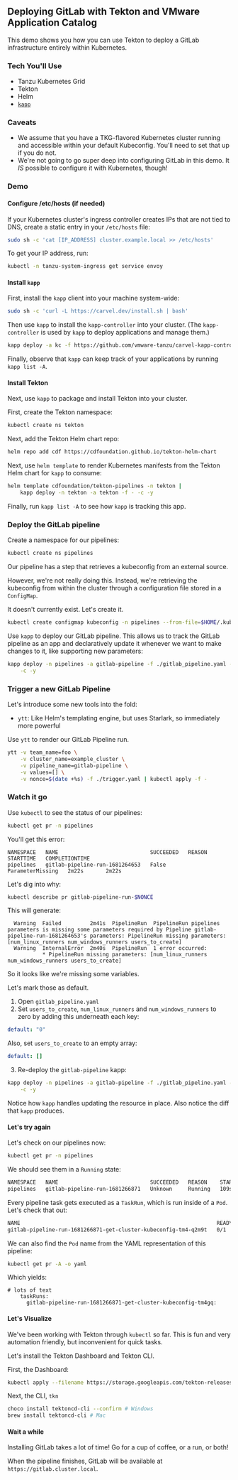 ## Deploying GitLab with Tekton and VMware Application Catalog

This demo shows you how you can use Tekton to deploy a GitLab
infrastructure entirely within Kubernetes.

### Tech You'll Use

- Tanzu Kubernetes Grid
- Tekton
- Helm
- [`kapp`](https://carvel.io/kapp)

### Caveats

- We assume that you have a TKG-flavored Kubernetes cluster running and
  accessible within your default Kubeconfig. You'll need to set that up if you
  do not.
- We're not going to go super deep into configuring GitLab in this demo.
  It _IS_ possible to configure it with Kubernetes, though!

### Demo

#### Configure /etc/hosts (if needed)

If your Kubernetes cluster's ingress controller creates IPs that are not tied
to DNS, create a static entry in your `/etc/hosts` file:

```sh
sudo sh -c 'cat [IP_ADDRESS] cluster.example.local >> /etc/hosts'
```

To get your IP address, run:

```sh
kubectl -n tanzu-system-ingress get service envoy
```


#### Install `kapp`

First, install the `kapp` client into your machine system-wide:

```sh
sudo sh -c 'curl -L https://carvel.dev/install.sh | bash'
```

Then use `kapp` to install the `kapp-controller` into your cluster. (The
`kapp-controller` is used by `kapp` to deploy applications and manage them.)

```sh
kapp deploy -a kc -f https://github.com/vmware-tanzu/carvel-kapp-controller/releases/latest/download/release.yml -y
```

Finally, observe that `kapp` can keep track of your applications by running
`kapp list -A`.

#### Install Tekton

Next, use `kapp` to package and install Tekton into your cluster.

First, create the Tekton namespace:

```sh
kubectl create ns tekton
```

Next, add the Tekton Helm chart repo:

```sh
helm repo add cdf https://cdfoundation.github.io/tekton-helm-chart
```

Next, use `helm template` to render Kubernetes manifests from the Tekton
Helm chart for `kapp` to consume:

```sh
helm template cdfoundation/tekton-pipelines -n tekton |
    kapp deploy -n tekton -a tekton -f - -c -y
```

Finally, run `kapp list -A` to see how `kapp` is tracking this app.

### Deploy the GitLab pipeline

Create a namespace for our pipelines:

```sh
kubectl create ns pipelines
```

Our pipeline has a step that retrieves a kubeconfig from an external source.

However, we're not really doing this. Instead, we're retrieving the kubeconfig
from within the cluster through a configuration file stored in a `ConfigMap`.

It doesn't currently exist. Let's create it.

```sh
kubectl create configmap kubeconfig -n pipelines --from-file=$HOME/.kube/config
```

Use `kapp` to deploy our GitLab pipeline. This allows us to track the GitLab
pipeline as an app and declaratively update it whenever we want to make changes
to it, like supporting new parameters:

```sh
kapp deploy -n pipelines -a gitlab-pipeline -f ./gitlab_pipeline.yaml - \
    -c -y
```

### Trigger a new GitLab Pipeline

Let's introduce some new tools into the fold:

- `ytt`: Like Helm's templating engine, but uses Starlark, so immediately
  more powerful

Use `ytt` to render our GitLab Pipeline run.

```sh
ytt -v team_name=foo \
    -v cluster_name=example_cluster \
    -v pipeline_name=gitlab-pipeline \
    -v values=[] \
    -v nonce=$(date +%s) -f ./trigger.yaml | kubectl apply -f -
```

### Watch it go

Use `kubectl` to see the status of our pipelines:

```sh
kubectl get pr -n pipelines
```

You'll get this error:

```text
NAMESPACE   NAME                             SUCCEEDED   REASON             STARTTIME   COMPLETIONTIME
pipelines   gitlab-pipeline-run-1681264653   False       ParameterMissing   2m22s       2m22s
```

Let's dig into why:

```sh
kubectl describe pr gitlab-pipeline-run-$NONCE
```

This will generate:

```text
  Warning  Failed         2m41s  PipelineRun  PipelineRun pipelines parameters is missing some parameters required by Pipeline gitlab-pipeline-run-1681264653's parameters: PipelineRun missing parameters: [num_linux_runners num_windows_runners users_to_create]
  Warning  InternalError  2m40s  PipelineRun  1 error occurred:
           * PipelineRun missing parameters: [num_linux_runners num_windows_runners users_to_create]
```

So it looks like we're missing some variables.

Let's mark those as default.

1. Open `gitlab_pipeline.yaml`
2. Set `users_to_create`, `num_linux_runners` and `num_windows_runners` to zero
   by adding this underneath each key:

```yaml
default: "0"
```

Also, set `users_to_create` to an empty array:

```yaml
default: []
```

3. Re-deploy the `gitlab-pipeline` kapp:

```sh
kapp deploy -n pipelines -a gitlab-pipeline -f ./gitlab_pipeline.yaml - \
    -c -y
```

Notice how `kapp` handles updating the resource in place. Also notice the diff
that `kapp` produces.

#### Let's try again

Let's check on our pipelines now:

```sh
kubectl get pr -n pipelines
```

We should see them in a `Running` state:

```sh
NAMESPACE   NAME                             SUCCEEDED   REASON    STARTTIME   COMPLETIONTIME
pipelines   gitlab-pipeline-run-1681266871   Unknown     Running   109s
```

Every pipeline task gets executed as a `TaskRun`, which is run inside of a
`Pod`. Let's check that out:

```sh
NAME                                                              READY   STATUS     RESTARTS   AGE
gitlab-pipeline-run-1681266871-get-cluster-kubeconfig-tm4-q2m9t   0/1     Init:0/2   0          2m38s
```

We can also find the `Pod` name from the YAML representation of this pipeline:

```sh
kubectl get pr -A -o yaml
```

Which yields:

```text
# lots of text
    taskRuns:
      gitlab-pipeline-run-1681266871-get-cluster-kubeconfig-tm4gq:
```

#### Let's Visualize

We've been working with Tekton through `kubectl` so far. This is fun and very
automation friendly, but inconvenient for quick tasks.

Let's install the Tekton Dashboard and Tekton CLI.

First, the Dashboard:

```sh
kubectl apply --filename https://storage.googleapis.com/tekton-releases/dashboard/latest/release.yaml
```

Next, the CLI, `tkn`

```sh
choco install tektoncd-cli --confirm # Windows
brew install tektoncd-cli # Mac
```

#### Wait a while

Installing GitLab takes a lot of time! Go for a cup of coffee, or a run, or
both!

When the pipeline finishes, GitLab will be available at
`https://gitlab.cluster.local`.
